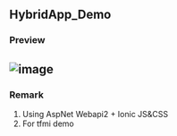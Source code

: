 ## HybridApp_Demo
### Preview
![image](http://portal.wegames.tw/tfmi_01.png)
--
### Remark
1. Using AspNet Webapi2 + Ionic JS&CSS
2. For tfmi demo

